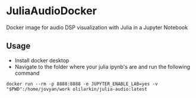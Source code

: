 # JuliaAudioDocker
Docker image for audio DSP visualization with Julia in a Jupyter Notebook

## Usage

* Install docker desktop
* Navigate to the folder where your julia ipynb's are and run the following command

```docker run --rm -p 8888:8888 -e JUPYTER_ENABLE_LAB=yes -v "$PWD":/home/jovyan/work olilarkin/julia-audio:latest```
